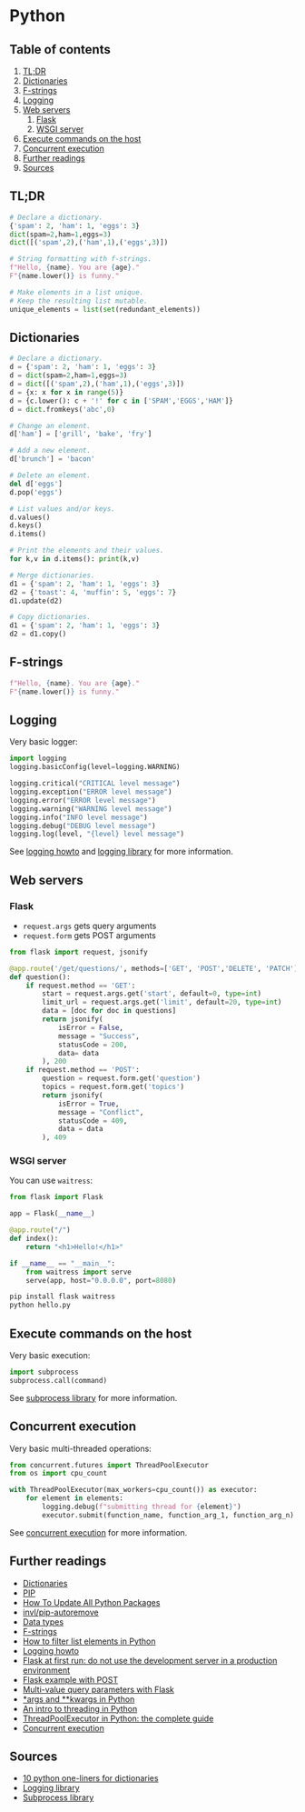 # Python

## Table of contents <!-- omit in toc -->

1. [TL;DR](#tldr)
1. [Dictionaries](#dictionaries)
1. [F-strings](#f-strings)
1. [Logging](#logging)
1. [Web servers](#web-servers)
   1. [Flask](#flask)
   1. [WSGI server](#wsgi-server)
1. [Execute commands on the host](#execute-commands-on-the-host)
1. [Concurrent execution](#concurrent-execution)
1. [Further readings](#further-readings)
1. [Sources](#sources)

## TL;DR

```py
# Declare a dictionary.
{'spam': 2, 'ham': 1, 'eggs': 3}
dict(spam=2,ham=1,eggs=3)
dict([('spam',2),('ham',1),('eggs',3)])

# String formatting with f-strings.
f"Hello, {name}. You are {age}."
F"{name.lower()} is funny."

# Make elements in a list unique.
# Keep the resulting list mutable.
unique_elements = list(set(redundant_elements))
```

## Dictionaries

```py
# Declare a dictionary.
d = {'spam': 2, 'ham': 1, 'eggs': 3}
d = dict(spam=2,ham=1,eggs=3)
d = dict([('spam',2),('ham',1),('eggs',3)])
d = {x: x for x in range(5)}
d = {c.lower(): c + '!' for c in ['SPAM','EGGS','HAM']}
d = dict.fromkeys('abc',0)

# Change an element.
d['ham'] = ['grill', 'bake', 'fry']

# Add a new element.
d['brunch'] = 'bacon'

# Delete an element.
del d['eggs']
d.pop('eggs')

# List values and/or keys.
d.values()
d.keys()
d.items()

# Print the elements and their values.
for k,v in d.items(): print(k,v)

# Merge dictionaries.
d1 = {'spam': 2, 'ham': 1, 'eggs': 3}
d2 = {'toast': 4, 'muffin': 5, 'eggs': 7}
d1.update(d2)

# Copy dictionaries.
d1 = {'spam': 2, 'ham': 1, 'eggs': 3}
d2 = d1.copy()
```

## F-strings

```py
f"Hello, {name}. You are {age}."
F"{name.lower()} is funny."
```

## Logging

Very basic logger:

```py
import logging
logging.basicConfig(level=logging.WARNING)

logging.critical("CRITICAL level message")
logging.exception("ERROR level message")
logging.error("ERROR level message")
logging.warning("WARNING level message")
logging.info("INFO level message")
logging.debug("DEBUG level message")
logging.log(level, "{level} level message")
```

See [logging howto] and [logging library] for more information.

## Web servers

### Flask

- `request.args` gets query arguments
- `request.form` gets POST arguments

```py
from flask import request, jsonify

@app.route('/get/questions/', methods=['GET', 'POST','DELETE', 'PATCH'])
def question():
    if request.method == 'GET':
        start = request.args.get('start', default=0, type=int)
        limit_url = request.args.get('limit', default=20, type=int)
        data = [doc for doc in questions]
        return jsonify(
            isError = False,
            message = "Success",
            statusCode = 200,
            data= data
        ), 200
    if request.method == 'POST':
        question = request.form.get('question')
        topics = request.form.get('topics')
        return jsonify(
            isError = True,
            message = "Conflict",
            statusCode = 409,
            data = data
        ), 409
```

### WSGI server

You can use `waitress`:

```py
from flask import Flask

app = Flask(__name__)

@app.route("/")
def index():
    return "<h1>Hello!</h1>"

if __name__ == "__main__":
    from waitress import serve
    serve(app, host="0.0.0.0", port=8080)
```

```sh
pip install flask waitress
python hello.py
```

## Execute commands on the host

Very basic execution:

```py
import subprocess
subprocess.call(command)
```

See [subprocess library] for more information.

## Concurrent execution

Very basic multi-threaded operations:

```py
from concurrent.futures import ThreadPoolExecutor
from os import cpu_count

with ThreadPoolExecutor(max_workers=cpu_count()) as executor:
    for element in elements:
        logging.debug(f"submitting thread for {element}")
        executor.submit(function_name, function_arg_1, function_arg_n)
```

See [concurrent execution] for more information.

## Further readings

- [Dictionaries]
- [PIP]
- [How To Update All Python Packages]
- [invl/pip-autoremove]
- [Data types]
- [F-strings]
- [How to filter list elements in Python]
- [Logging howto]
- [Flask at first run: do not use the development server in a production environment]
- [Flask example with POST]
- [Multi-value query parameters with Flask]
- [*args and **kwargs in Python]
- [An intro to threading in Python]
- [ThreadPoolExecutor in Python: the complete guide]
- [Concurrent execution]

## Sources

- [10 python one-liners for dictionaries]
- [Logging library]
- [Subprocess library]

<!--
  References
  -->

<!-- Upstream -->
[concurrent execution]: https://docs.python.org/3/library/concurrency.html
[dictionaries]: https://docs.python.org/3/tutorial/datastructures.html#dictionaries
[logging howto]: https://docs.python.org/3/howto/logging.html
[logging library]: https://docs.python.org/3/library/logging.html
[subprocess library]: https://docs.python.org/3/library/subprocess.html

<!-- In-article sections -->
[pip]: pip.md

<!-- Others -->
[*args and **kwargs in python]: https://www.geeksforgeeks.org/args-kwargs-python/
[10 Python One-Liners for Dictionaries]: https://medium.com/codex/10-python-one-liners-for-dictionaries-d58754386a1d
[an intro to threading in python]: https://realpython.com/intro-to-python-threading/
[data types]: https://www.w3schools.com/python/python_datatypes.asp
[f-strings]: https://realpython.com/python-f-strings/
[flask at first run: do not use the development server in a production environment]: https://stackoverflow.com/questions/51025893/flask-at-first-run-do-not-use-the-development-server-in-a-production-environmen#54381386
[flask example with POST]: https://stackoverflow.com/questions/22947905/flask-example-with-post#53725861
[how to filter list elements in python]: https://www.pythontutorial.net/python-basics/python-filter-list/
[how to update all python packages]: https://www.activestate.com/resources/quick-reads/how-to-update-all-python-packages/
[invl/pip-autoremove]: https://github.com/invl/pip-autoremove
[multi-value query parameters with flask]: https://dev.to/svencowart/multi-value-query-parameters-with-flask-3a92
[threadpoolexecutor in python: the complete guide]: https://superfastpython.com/threadpoolexecutor-in-python/
